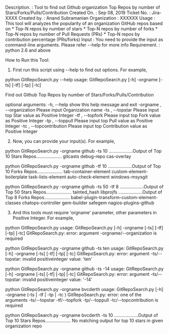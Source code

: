 Description. : Tool to find out Github organization Top Repos by number of Stars/Forks/Pulls/Contribution
Created On.  : Sep 08, 2019
Ticket No.   : Jira-XXXX
Created by.  : Anand Subramanian
Organization : XXXXXX
Usage        : This tool will  analyzes the popularity of an organization GitHub repos based on 
                   * Top-N repos by number of stars
                   * Top-N repos by number of forks
                   * Top-N repos by number of Pull Requests (PRs)
                   * Top-N repos by contribution percentage (PRs/forks)
Input         : You need to provide the input as command-line arguments. Please refer --help for more info
Requirement. : python 2.6 and above

How to Run this Tool:

1. First run this script using --help to find out options. For example,

python GitRepoSearch.py --help
usage: GitRepoSearch.py [-h] -orgname  [-ts] [-tf] [-tp] [-tc]

Find out Github Top Repos by number of Stars/Forks/Pulls/Contribution

optional arguments:
  -h, --help            show this help message and exit
  -orgname , --organization 
                        Please input Organization name
  -ts , --topstar       Please input top Star value as Positive Integer
  -tf , --topfork       Please input top Fork value as Positive Integer
  -tp , --toppull       Please input top Pull value as Positive Integer
  -tc , --topcontribution 
                        Please input top Contribution value as Positive
                        Integer

2. Now, you can provide your input(s).  For example,

python GitRepoSearch.py -orgname github -ts 10
...................Output of Top 10 Stars Repos....................
gitcasts
debug-repo
cas-overlay


python GitRepoSearch.py -orgname github -tf 10
...................Output of Top 10 Forks Repos....................
tab-container-element
custom-element-boilerplate
task-lists-element
auto-check-element
windows-msysgit

python GitRepoSearch.py -orgname github -ts 50 -tf 8
...................Output of Top 50 Stars Repos....................
tainted_hash
libprojfs
...................Output of Top 8 Forks Repos....................
babel-plugin-transform-custom-element-classes
chatops-controller
gem-builder
safegem
nagios-plugins-github

3. And this tools must require 'orgname' parameter, other parameters in Positive Integer. For example,

python GitRepoSearch.py
usage: GitRepoSearch.py [-h] -orgname  [-ts] [-tf] [-tp] [-tc]
GitRepoSearch.py: error: argument -orgname/--organization is required

python GitRepoSearch.py -orgname github -ts ten
usage: GitRepoSearch.py [-h] -orgname  [-ts] [-tf] [-tp] [-tc]
GitRepoSearch.py: error: argument -ts/--topstar: invalid positiveinteger value: 'ten'

python GitRepoSearch.py -orgname github -ts -14
usage: GitRepoSearch.py [-h] -orgname  [-ts] [-tf] [-tp] [-tc]
GitRepoSearch.py: error: argument -ts/--topstar: invalid positiveinteger value: '-14'


python GitRepoSearch.py -orgname bvcderth
usage: GitRepoSearch.py [-h] -orgname  (-ts  | -tf  | -tp  | -tc )
GitRepoSearch.py: error: one of the arguments -ts/--topstar -tf/--topfork -tp/--toppull -tc/--topcontribution is required

python GitRepoSearch.py -orgname bvcderth -ts 10
...................Output of Top 10 Stars Repos....................
No matching output for top 10 stars in given organization repo
